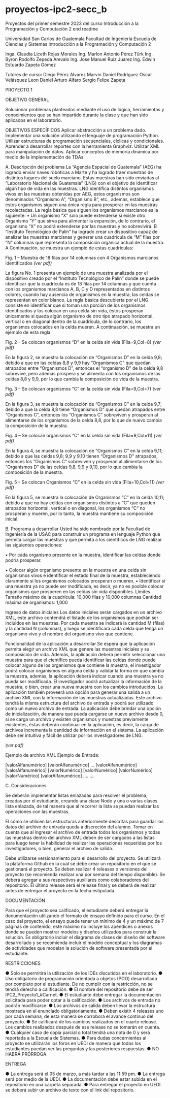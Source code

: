 # proyectos-ipc2-secc_b
Proyectos del primer semestre 2023 del curso Introducción a la Programación y Computación 2
end readme

Universidad San Carlos de Guatemala Facultad de Ingeniería
Escuela de Ciencias y Sistemas
Introducción a la Programación y Computación 2

Inga. Claudia Liceth Rojas Morales Ing. Marlon Antonio Pérez Türk Ing. Byron Rodolfo Zepeda Arevalo Ing. Jose Manuel Ruiz Juarez
Ing. Edwin Estuardo Zapeta Gómez

Tutores de curso:
Diego Pérez Alvarez Marvin Daniel Rodríguez Oscar Velásquez Leon Daniel Arturo Alfaro Sergio Felipe Zapeta

PROYECTO 1

OBJETIVO GENERAL

Solucionar problemas planteados mediante el uso de lógica, herramientas y conocimientos que se han impartido durante la clase y que han sido aplicados en el laboratorio.

OBJETIVOS ESPECÍFICOS
Aplicar abstracción a un problema dado.
Implementar una solución utilizando el lenguaje de programación Python. Utilizar estructuras de programación secuenciales, cíclicas y condicionales. Aprender a desarrollar reportes con la herramienta Graphviz.
Utilizar XML para manipulación de datos.
Aplicar conceptos de memoria dinámica por medio de la implementación de TDAs.
 
A.	Descripción del problema
La “Agencia Espacial de Guatemala” (AEG) ha logrado enviar naves robóticas a Marte y ha logrado traer muestras de distintos lugares del suelo marciano. Estas muestras han sido enviadas al “Laboratorio Nacional de Guatemala” (LNG) con el objetivo de identificar algún tipo de vida en las muestras.
LNG identifica distintos organismos vivos en las muestras obtenidas por AEG, estos organismos son denominados “Organismo A”, “Organismo B”, etc., además, establece que estos organismos siguen una única regla para prosperar en las muestras recolectadas. La regla básica que siguen los organismos marcianos es la siguiente:
•	Un organismo “X” solo puede extenderse si existe otro Organismo “Y” que sirva para alimentar la expansión, de lo contrario, el organismo “X” no podrá extenderse por las muestras y no sobrevivirá.
El “Instituto Tecnológico de Palín” ha logrado crear un dispositivo capaz de analizar las muestras marcianas y generar una cuadrícula de “M” filas por “N” columnas que representa la composición orgánica actual de la muestra. A Continuación, se muestra un ejemplo de estas cuadrículas:

Fig. 1 – Muestra de 18 filas por 14 columnas con 4 Organismos marcianos identificados *(ver pdf)*

La figura No. 1 presenta un ejemplo de una muestra analizada por el dispositivo creado por el “Instituto Tecnológico de Palín” donde se puede identificar que la cuadrícula es de 18 filas por 14 columnas y que cuenta con los organismos marcianos A, B, C y D representados en distintos colores, cuando hay ausencia de organismos en la muestra, las celdas se representan en color blanco.
La regla básica descubierta por el LNG consiste en identificar que si toman una porción de los organismos identificados y los colocan en una celda sin vida, éstos prosperan únicamente si queda algún organismo de otro tipo atrapado horizontal, vertical o en diagonal dentro de la cuadrícula, de lo contrario, los organismos colocados en la celda mueren. A continuación, se muestra un ejemplo de esta regla.
 
 	 
Fig. 2 – Se colocan organismos “D” en la celda sin vida (Fila=9,Col=8)  *(ver pdf)*

En la figura 2, se muestra la colocación de “Organismos D” en la celda 9,8; debido a que en las celdas 8,8 y 9,9 hay “Organismos C” que quedan atrapados entre “Organismos D”, entonces el “organismo D” de la celda 9,8 sobrevive, pero además prospera y se alimenta con los organismos de las celdas 8,8 y 9,9, por lo que cambia la composición de vida de la muestra.

Fig. 3 – Se colocan organismos “C” en la celda sin vida (Fila=9,Col=7) *(ver pdf)*

En la figura 3, se muestra la colocación de “Organismos C” en la celda 9,7; debido a que la celda 8,8 tiene “Organismos D” que quedan atrapados entre “Organismos C”, entonces los “Organismos C” sobreviven y prosperan al alimentarse de los organismos de la celda 8,8, por lo que de nuevo cambia la composición de la muestra.
 
Fig. 4 – Se colocan organismos “C” en la celda sin vida (Fila=9,Col=11)  *(ver pdf)*

En la figura 4, se muestra la colocación de “Organismos C” en la celda 9,11; debido a que las celdas 9,8; 9,9 y 9,10 tienen “Organismos D” atrapados, entonces los “Organismos C” sobreviven y prosperan al alimentarse de los “Organismos D” de las celdas 9,8, 9,9 y 9,10, por lo que cambia la composición de la muestra.

Fig. 5 – Se colocan Organismos “C” en la celda sin vida (Fila=10,Col=11)  *(ver pdf)*

En la figura 5, se muestra la colocación de Organismos “C” en la celda 10,11; debido a que no hay celdas con organismos distintos a “C” que queden atrapados horizontal, vertical o en diagonal, los organismos “C” no prosperan y mueren, por lo tanto, la muestra mantiene su composición inicial.

B.	Programa a desarrollar
Usted ha sido nombrado por la Facultad de Ingeniería de la USAC para construir un programa en lenguaje Python que permita cargar las muestras y que permita a los científicos de LNG realizar las siguientes operaciones:

•	Por cada organismo presente en la muestra, identificar las celdas donde podría prosperar.
 
•	Colocar algún organismo presente en la muestra en una celda sin organismos vivos e identificar el estado final de la muestra, estableciendo claramente si los organismos colocados prosperan o mueren.
•	Identificar si una muestra ya no puede ser modificada, es decir, ya no es posible colocar organismos que prosperen en las celdas sin vida disponibles.
Límites
Tamaño máximo de la cuadrícula: 10,000 filas y 10,000 columnas Cantidad máxima de organismos: 1,000

Ingreso de datos iniciales
Los datos iniciales serán cargados en un archivo XML, este archivo contendrá el listado de los organismos que podrán ser incluidos en las muestras. Por cada muestra se indicará la cantidad M (filas) y la cantidad N (columnas), y luego se identificará cada celda que tenga un organismo vivo y el nombre del organismo vivo que contiene.

Funcionalidad de la aplicación a desarrollar
Se espera que la aplicación permita elegir un archivo XML que genere las muestras iniciales y su composición de vida. Además, la aplicación deberá permitir seleccionar una muestra para que el científico pueda identificar las celdas donde puede colocar alguno de los organismos que contiene la muestra, el investigador podrá colocar organismos en alguna celda y validar la forma en que cambia la muestra, además, la aplicación deberá indicar cuando una muestra ya no pueda ser modificada. El investigador podrá actualizar la información de la muestra, o bien, crear una nueva muestra con los cambios introducidos.
La aplicación también proveerá una opción para generar una salida a un archivo XML con la información de las muestras actualizadas. Este archivo tendrá la misma estructura del archivo de entrada y podrá ser utilizado como un nuevo archivo de entrada.
La aplicación debe brindar una opción de inicialización, de manera que pueda cargarse un nuevo archivo desde 0, si se carga un archivo y existen organismos y muestras previamente existentes, éstas deberán continuar en la aplicación, es decir, la carga de archivos incrementa la cantidad de información en el sistema.
La aplicación debe ser intuitiva y fácil de utilizar por los investigadores de LNG.

*(ver pdf)*

Ejemplo de archivo XML Ejemplo de Entrada:

<?xml version="1.0"?>
<datosMarte>
<listaOrganismos>
<organismo>
<codigo>[valorAlfanumérico]</codigo>
<nombre>[valorAlfanumérico]</nombre>
</organismo>
…
</listaOrganismos>
<listadoMuestras>
<muestra>
<codigo>[valorAlfanumérico]</codigo>
<descripcion>[valorAlfanumérico]</descripcion>
<filas>[valorNumérico]</filas>
<columnas>[valorNumérico]</columnas>
<listadoCeldasVivas>
<celdaViva>
<fila>[valorNumérico]</fila>
<columna>[valorNumérico]</columna>
<codigoOrganismo>[valorAlfanumérico]<codigoOrganismo>
</celdaViva>
….
</listadoCeldasVivas>
</muestra>
….
</listadoMuestras>
</datosMarte>



C.	Consideraciones

Se deberán implementar listas enlazadas para resolver el problema, creadas por el estudiante, creando una clase Nodo y una o varias clases lista enlazada, de tal manera que al recorrer la lista se puedan realizar las operaciones con las muestras.

El cómo se utilicen las estructuras anteriormente descritas para guardar los datos del archivo de entrada queda a discreción del alumno. Tomar en cuenta que al ingresar el archivo de entrada todos los organismos y todas las muestras dentro del archivo XML deben de ser cargados a las listas para luego tener la habilidad de realizar las operaciones requeridas por los investigadores, o bien, generar el archivo de salida.

Debe utilizarse versionamiento para el desarrollo del proyecto. Se utilizará la plataforma Github en la cual se debe crear un repositorio en el que se gestionará el proyecto. Se deben realizar 4 releases o versiones del proyecto (se recomienda realizar una por semana del tiempo disponible). Se deberá agregar a sus respectivos auxiliares como colaboradores del repositorio. El último release será el release final y se deberá de realizar antes de entregar el proyecto en la fecha estipulada.

DOCUMENTACIÓN

Para que el proyecto sea calificado, el estudiante deberá entregar la documentación utilizando el formato de ensayo definido para el curso. En el caso del proyecto, el ensayo puede tener un mínimo de 4 y un máximo de 7 páginas de contenido, este máximo no incluye los apéndices o anexos donde se pueden mostrar modelos y diseños utilizados para construir la solución. Es obligatorio incluir el diagrama de clases del diseño del software desarrollado y se recomienda incluir el modelo conceptual y los diagramas de actividades que modelan la solución de software presentada por el estudiante.

RESTRICCIONES

●	Solo se permitirá la utilización de los IDEs discutidos en el laboratorio.
●	Uso obligatorio de programación orientada a objetos (POO) desarrollada por completo por el estudiante. De no cumplir con la restricción, no se tendrá derecho a calificación.
●	El nombre del repositorio debe de ser IPC2_Proyecto1_#Carnet.
●	El estudiante debe entregar la documentación solicitada para poder optar a la calificación.
●	Los archivos de entrada no podrán modificarse.
●	Los archivos de salida deben llevar la estructura mostrada en el enunciado obligatoriamente.
●	Deben existir 4 releases uno por cada semana, de esta manera se corrobora el avance continuo del proyecto.
●	Se calificará de los cambios realizados en el cuarto release. Los cambios realizados después de ese release no se tomarán en cuenta.
●	Cualquier caso de copia parcial o total tendrá una nota de 0 y será reportada a la Escuela de Sistemas.
●	Para dudas concernientes al proyecto se utilizarán los foros en UEDI de manera que todos los estudiantes puedan ver las preguntas y las posteriores respuestas.
●	NO HABRÁ PRÓRROGA.


ENTREGA

●	La entrega será el 05 de marzo, a más tardar a las 11:59 pm.
●	La entrega será por medio de la UEDI.
●	La documentación debe estar subida en el repositorio en una carpeta separada.
●	Para entregar el proyecto en UEDI se deberá subir un archivo de texto con el link del repositorio.
